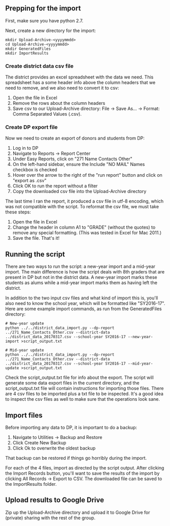 ## Prepping for the import

First, make sure you have python 2.7.

Next, create a new directory for the import:

```
mkdir Upload-Archive-<yyyymmdd>
cd Upload-Archive-<yyyymmdd>
mkdir GeneratedFiles
mkdir ImportResults
```

### Create district data csv file

The district provides an excel spreadsheet with the data we need. This spreadsheet has a some header info above the column headers that we need to remove, and we also need to convert it to csv:

1. Open the file in Excel
2. Remove the rows about the column headers
3. Save csv to our Upload-Archive directory: File -> Save As... -> Format: Comma Separated Values (.csv).

### Create DP export file

Now we need to create an export of donors and students from DP:

1. Log in to DP
2. Navigate to Reports -> Report Center
3. Under Easy Reports, click on "271 Name Contacts Other"
4. On the left-hand sidebar, ensure the Include "NO MAIL" Names checkbox is checked
5. Hover over the arrow to the right of the "run report" button and click on "export as .csv"
6. Click OK to run the report without a filter
7. Copy the downloaded csv file into the Upload-Archive directory

The last time I ran the report, it produced a csv file in utf-8 encoding, which was not compatible with the script. To reformat the csv file, we must take these steps:

1. Open the file in Excel
2. Change the header in column A1 to "GRADE" (without the quotes) to remove any special formatting. (This was tested in Excel for Mac 2011.)
3. Save the file. That's it!

## Running the script

There are two ways to run the script: a new-year import and a mid-year import. The main difference is how the script deals with 8th graders that are present in DP but not in the district data. A new-year import marks these students as alums while a mid-year import marks them as having left the district.

In addition to the two input csv files and what kind of import this is, you'll also need to know the school year, which will be formatted like "SY2016-17". Here are some example import commands, as run from the GeneratedFiles directory:

```
# New-year update
python ../../district_data_import.py --dp-report ../271_Name_Contacts_Other.csv --district-data ../district_data_20170317.csv --school-year SY2016-17 --new-year-import >script_output.txt

# Mid-year update
python ../../district_data_import.py --dp-report ../271_Name_Contacts_Other.csv --district-data ../district_data_20170317.csv --school-year SY2016-17 --mid-year-update >script_output.txt
```

Check the script_output.txt file for info about the export. The script will generate some data export files in the current directory, and the script_output.txt file will contain instructions for importing those files. There are 4 csv files to be imported plus a txt file to be inspected. It's a good idea to inspect the csv files as well to make sure that the operations look sane.

## Import files

Before importing any data to DP, it is important to do a backup:

1. Navigate to Utilities -> Backup and Restore
2. Click Create New Backup
3. Click Ok to overwrite the oldest backup

That backup can be restored if things go horribly during the import.

For each of the 4 files, import as directed by the script output. After clicking the Import Records button, you'll want to save the results of the import by clicking All Records -> Export to CSV. The downloaded file can be saved to the ImportResults folder.

## Upload results to Google Drive

Zip up the Upload-Archive directory and upload it to Google Drive for (private) sharing with the rest of the group.
